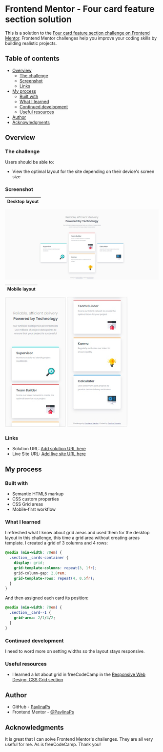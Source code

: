 # Frontend Mentor - Four card feature section solution

This is a solution to the [Four card feature section challenge on Frontend Mentor](https://www.frontendmentor.io/challenges/four-card-feature-section-weK1eFYK). Frontend Mentor challenges help you improve your coding skills by building realistic projects. 

## Table of contents

- [Overview](#overview)
  - [The challenge](#the-challenge)
  - [Screenshot](#screenshot)
  - [Links](#links)
- [My process](#my-process)
  - [Built with](#built-with)
  - [What I learned](#what-i-learned)
  - [Continued development](#continued-development)
  - [Useful resources](#useful-resources)
- [Author](#author)
- [Acknowledgments](#acknowledgments)

## Overview

### The challenge

Users should be able to:

- View the optimal layout for the site depending on their device's screen size

### Screenshot

| Desktop layout |
|:--:|
![Desktop layout](./screenshots/screenshot-desktop.jpg)

| Mobile layout |
|:--:|
![Mobile layout](./screenshots/screenshot-mobile-top.jpg) ![Mobile layout](./screenshots/screenshot-mobile-bottom.jpg)

### Links

- Solution URL: [Add solution URL here](https://your-solution-url.com)
- Live Site URL: [Add live site URL here](https://your-live-site-url.com)

## My process

### Built with

- Semantic HTML5 markup
- CSS custom properties
- CSS Grid areas
- Mobile-first workflow

### What I learned

I refreshed what I know about grid areas and used them for the desktop layout in this challenge, this time a grid area without creating areas template. 
I created a grid of 3 columns and 4 rows:
```css
@media (min-width: 70em) {
  .section__cards-container {
    display: grid;
    grid-template-columns: repeat(3, 1fr);
    grid-column-gap: 2.8rem;
    grid-template-rows: repeat(4, 0.5fr);
  }
}
```
And then assigned each card its position:
```css
@media (min-width: 70em) {
  .section__card--1 {
    grid-area: 2/1/4/2;
  }
}
```

### Continued development

I need to word more on setting widths so the layout stays responsive.

### Useful resources

- I learned a lot about grid in freeCodeCamp in the [Responsive Web Design, CSS Grid section](https://www.freecodecamp.org/learn/responsive-web-design/#css-grid)

## Author

- GitHub - [PavlinaPs](https://github.com/PavlinaPs)
- Frontend Mentor - [@PavlinaPs](https://www.frontendmentor.io/profile/PavlinaPs)

## Acknowledgments

It is great that I can solve Frontend Mentor's challenges. They are all very useful for me. As is freeCodeCamp. Thank you!